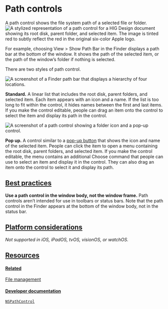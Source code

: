 Path controls
=============

A path control shows the file system path of a selected file or folder.![A stylized representation of a path control for a HIG Design document showing its root disk, parent folder, and selected item. The image is tinted red to subtly reflect the red in the original six-color Apple logo.](https://docs-assets.developer.apple.com/published/1266fc8267f96dc76fb9247aa5f08618/components-path-control-intro@2x.png)

For example, choosing View > Show Path Bar in the Finder displays a path bar at the bottom of the window. It shows the path of the selected item, or the path of the window’s folder if nothing is selected.

There are two styles of path control.

![A screenshot of a Finder path bar that displays a hierarchy of four locations.](https://docs-assets.developer.apple.com/published/d942e4e04fc5f2660068fa5657c5e55e/path-controls-standard@2x.png)

**Standard.** A linear list that includes the root disk, parent folders, and selected item. Each item appears with an icon and a name. If the list is too long to fit within the control, it hides names between the first and last items. If you make the control editable, people can drag an item onto the control to select the item and display its path in the control.

![A screenshot of a path control showing a folder icon and a pop-up control.](https://docs-assets.developer.apple.com/published/8bad68ea069e9433497176572c24562f/path-controls-popup@2x.png)

**Pop up.** A control similar to a [pop-up button](https://developer.apple.com/design/human-interface-guidelines/pop-up-buttons)
 that shows the icon and name of the selected item. People can click the item to open a menu containing the root disk, parent folders, and selected item. If you make the control editable, the menu contains an additional Choose command that people can use to select an item and display it in the control. They can also drag an item onto the control to select it and display its path.

[Best practices](/design/human-interface-guidelines/path-controls#Best-practices)
---------------------------------------------------------------------------------

**Use a path control in the window body, not the window frame.** Path controls aren’t intended for use in toolbars or status bars. Note that the path control in the Finder appears at the bottom of the window body, not in the status bar.

[Platform considerations](/design/human-interface-guidelines/path-controls#Platform-considerations)
---------------------------------------------------------------------------------------------------

*Not supported in iOS, iPadOS, tvOS, visionOS, or watchOS.*

[Resources](/design/human-interface-guidelines/path-controls#Resources)
-----------------------------------------------------------------------

#### [Related](/design/human-interface-guidelines/path-controls#Related)

[File management](/design/human-interface-guidelines/file-management)


#### [Developer documentation](/design/human-interface-guidelines/path-controls#Developer-documentation)

[`NSPathControl`](/documentation/appkit/nspathcontrol)


